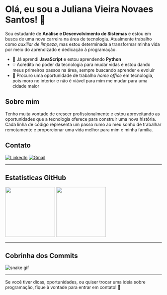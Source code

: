 
# Olá, eu sou a Juliana Vieira Novaes Santos! 👋

Sou estudante de **Análise e Desenvolvimento de Sistemas** e estou em busca de uma nova carreira na área de tecnologia. Atualmente trabalho como *auxiliar de limpeza*, mas estou determinada a transformar minha vida por meio do aprendizado e dedicação à programação.

- 🌱 Já aprendi **JavaScript** e estou aprendendo **Python**
- 💡 Acredito no poder da tecnologia para mudar vidas e estou dando meus primeiros passos na área, sempre buscando aprender e evoluir
- 🎯 Procuro uma oportunidade de trabalho *home office* em tecnologia, pois moro no interior e não é viável para mim me mudar para uma cidade maior

## Sobre mim

Tenho muita vontade de crescer profissionalmente e estou aproveitando as oportunidades que a tecnologia oferece para construir uma nova história. Cada linha de código representa um passo rumo ao meu sonho de trabalhar remotamente e proporcionar uma vida melhor para mim e minha família.

## Contato

[![LinkedIn](https://img.shields.io/badge/-LinkedIn-0077B5?style=flat-square&logo=linkedin&logoColor=white)](https://www.linkedin.com/in/juliana-vieira-novaes-135a51369/)
[![Gmail](https://img.shields.io/badge/-Gmail-D14836?style=flat-square&logo=gmail&logoColor=white)](mailto:julianavieiranovaes@gmail.com)

---

## Estatísticas GitHub

<div align="left">
  <img height="160em" src="https://github-readme-stats.vercel.app/api?username=juhvieiranovaes&show_icons=true&theme=radical" />
  <img height="160em" src="https://github-readme-stats.vercel.app/api/top-langs/?username=juhvieiranovaes&layout=compact&theme=radical" />
</div>

---

## Cobrinha dos Commits

![snake gif](https://github.com/juhvieiranovaes/juhvieiranovaes/blob/output/github-contribution-grid-snake.svg)

---

Se você tiver dicas, oportunidades, ou quiser trocar uma ideia sobre programação, fique à vontade para entrar em contato! 🚀
<!--
**juhvieiranovaes/juhvieiranovaes** is a ✨ _special_ ✨ repository because its `README.md` (this file) appears on your GitHub profile.

Here are some ideas to get you started:

- 🔭 I’m currently working on ...
- 🌱 I’m currently learning ...
- 👯 I’m looking to collaborate on ...
- 🤔 I’m looking for help with ...
- 💬 Ask me about ...
- 📫 How to reach me: ...
- 😄 Pronouns: ...
- ⚡ Fun fact: ...
-->
